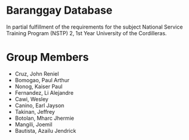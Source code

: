 # Baranggay Database
In partial fulfillment of the requirements for the subject National Service Training Program (NSTP) 2, 1st Year University of the Cordilleras.

# Group Members
- Cruz, John Reniel
- Bomogao, Paul Arthur
- Nonog, Kaiser Paul
- Fernandez, Li Alejandre
- Cawi, Wesley
- Canino, Earl Jayson
- Takinan, Jeffrey
- Botolan, Mharc Jhermie
- Mangili, Joemil
- Bautista, Azailu Jendrick
